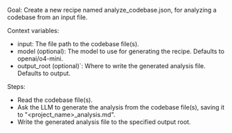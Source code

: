 Goal: Create a new recipe named analyze_codebase.json, for analyzing a codebase from an input file.

Context variables:

- input: The file path to the codebase file(s).
- model (optional): The model to use for generating the recipe. Defaults to openai/o4-mini.
- output_root (optional)`: Where to write the generated analysis file. Defaults to output.

Steps:

- Read the codebase file(s).
- Ask the LLM to generate the analysis from the codebase file(s), saving it to "<project_name>\_analysis.md".
- Write the generated analysis file to the specified output root.

